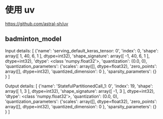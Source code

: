 # 使用 uv

https://github.com/astral-sh/uv

## badminton_model

Input details: [
    {'name': 'serving_default_keras_tensor: 0', 'index': 0, 'shape': array([
            1,
            40,
            6,
            1
        ], dtype=int32), 'shape_signature': array([
            -1,
            40,
            6,
            1
        ], dtype=int32), 'dtype': <class 'numpy.float32'>, 'quantization': (0.0,
        0), 'quantization_parameters': {'scales': array([], dtype=float32), 'zero_points': array([], dtype=int32), 'quantized_dimension': 0
        }, 'sparsity_parameters': {}
    }
]

Output details: [
    {'name': 'StatefulPartitionedCall_1: 0', 'index': 19, 'shape': array([
            1,
            3
        ], dtype=int32), 'shape_signature': array([
            -1,
            3
        ], dtype=int32), 'dtype': <class 'numpy.float32'>, 'quantization': (0.0,
        0), 'quantization_parameters': {'scales': array([], dtype=float32), 'zero_points': array([], dtype=int32), 'quantized_dimension': 0
        }, 'sparsity_parameters': {}
    }
]